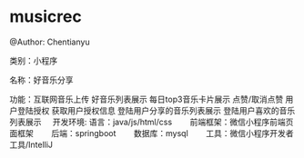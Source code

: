 # musicrec

@Author: Chentianyu

类别：小程序

名称：好音乐分享

功能：互联网音乐上传
     好音乐列表展示
     每日top3音乐卡片展示
     点赞/取消点赞
     用户登陆授权
     获取用户授权信息
     登陆用户分享的音乐列表展示
     登陆用户喜欢的音乐列表展示
     
开发环境: 语言：java/js/html/css
        前端框架：微信小程序前端页面框架
        后端：springboot
        数据库：mysql
        工具：微信小程序开发者工具/IntelliJ
